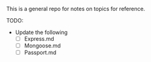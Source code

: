This is a general repo for notes on topics for reference.

TODO:
* Update the following
  * [ ] Express.md
  * [ ] Mongoose.md
  * [ ] Passport.md